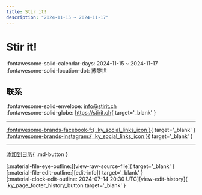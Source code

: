 ```yaml
---
title: Stir it!
description: "2024-11-15 ~ 2024-11-17"
---
```


# Stir it! 

:fontawesome-solid-calendar-days: 2024-11-15 ~ 2024-11-17  
:fontawesome-solid-location-dot: 苏黎世  

## 联系

:fontawesome-solid-envelope: <info@stirit.ch>  
:fontawesome-solid-globe: <https://stirit.ch>{ target='_blank' }  

---

 [:fontawesome-brands-facebook-f:{ .ky_social_links_icon }](https://www.facebook.com/groups/lindyandmore){ target='_blank' } [:fontawesome-brands-instagram:{ .ky_social_links_icon }](https://instagram.com/stiritfestival){ target='_blank' }

---

[添加到日历](https://swing.news/ics/zh-Hans/2024/de_CH/stir-it-2024.ics){ .md-button }

<div class="ky_page_footer" markdown>
<div class="ky_page_footer_trailing" markdown="span">
[:material-file-eye-outline:][view-raw-source-file]{ target='_blank' }
[:material-file-edit-outline:][edit-info]{ target='_blank' }
</div>
<div class="ky_page_footer_leading" markdown="span">
[:material-clock-edit-outline: 2024-07-14 20:30 UTC][view-edit-history]{ .ky_page_footer_history_button target='_blank' }
</div>
</div>

[view-raw-source-file]: https://github.com/swingdance/events/blob/main/2024/de_CH/stir-it-2024.json "查看原始源文件"
[edit-info]: https://github.com/swingdance/events/issues/new?assignees=&labels=update+event&projects=&template=03-update_entity.yml&title=%5B2024%2Fde_CH%5D%20Stir%20it%21&region=de_CH&year=2024&id=stir-it-2024&name=Stir%20it%21&org_id= "编辑信息"

[view-edit-history]: https://github.com/swingdance/events/commits/main/2024/de_CH/stir-it-2024.json "查看编辑历史"
